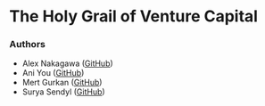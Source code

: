 # The Holy Grail of Venture Capital

### Authors

* Alex Nakagawa ([GitHub](https://github.com/alexnakagawa/))
* Ani You ([GitHub](https://github.com/Annyou/))
* Mert Gurkan ([GitHub](https://github.com/mgurkan/))
* Surya Sendyl ([GitHub](https://github.com/ssendyl/))
